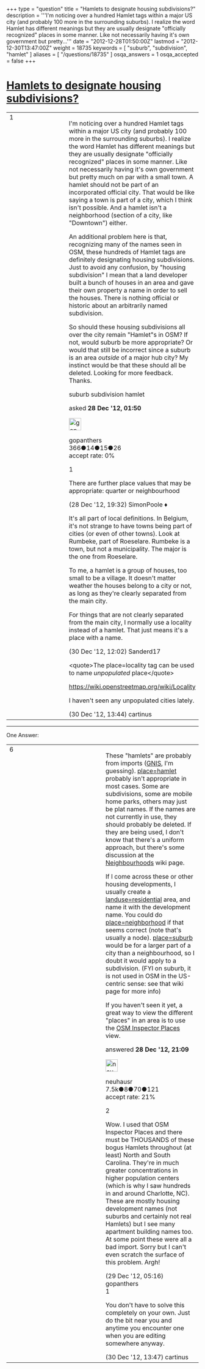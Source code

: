 +++
type = "question"
title = "Hamlets to designate housing subdivisions?"
description = '''I&#x27;m noticing over a hundred Hamlet tags within a major US city (and probably 100 more in the surrounding suburbs). I realize the word Hamlet has different meanings but they are usually designate &quot;officially recognized&quot; places in some manner. Like not necessarily having it&#x27;s own government but pretty...'''
date = "2012-12-28T01:50:00Z"
lastmod = "2012-12-30T13:47:00Z"
weight = 18735
keywords = [ "suburb", "subdivision", "hamlet" ]
aliases = [ "/questions/18735" ]
osqa_answers = 1
osqa_accepted = false
+++

<div class="headNormal">

# [Hamlets to designate housing subdivisions?](/questions/18735/hamlets-to-designate-housing-subdivisions)

</div>

<div id="main-body">

<div id="askform">

<table id="question-table" style="width:100%;">
<colgroup>
<col style="width: 50%" />
<col style="width: 50%" />
</colgroup>
<tbody>
<tr>
<td style="width: 30px; vertical-align: top"><div class="vote-buttons">
<span id="post-18735-upvote" class="ajax-command post-vote up" rel="nofollow" title="I like this post (click again to cancel)"> </span>
<div id="post-18735-score" class="post-score" title="current number of votes">
1
</div>
<span id="post-18735-downvote" class="ajax-command post-vote down" rel="nofollow" title="I dont like this post (click again to cancel)"> </span> <span id="favorite-mark" class="ajax-command favorite-mark" rel="nofollow" title="mark/unmark this question as favorite (click again to cancel)"> </span>
<div id="favorite-count" class="favorite-count">
&#10;</div>
</div></td>
<td><div id="item-right">
<div class="question-body">
<p>I'm noticing over a hundred Hamlet tags within a major US city (and probably 100 more in the surrounding suburbs). I realize the word Hamlet has different meanings but they are usually designate "officially recognized" places in some manner. Like not necessarily having it's own government but pretty much on par with a small town. A hamlet should not be part of an incorporated official city. That would be like saying a town is part of a city, which I think isn't possible. And a hamlet isn't a neighborhood (section of a city, like "Downtown") either.</p>
<p>An additional problem here is that, recognizing many of the names seen in OSM, these hundreds of Hamlet tags are definitely designating housing subdivisions. Just to avoid any confusion, by "housing subdivision" I mean that a land developer built a bunch of houses in an area and gave their own property a name in order to sell the houses. There is nothing official or historic about an arbitrarily named subdivision.</p>
<p>So should these housing subdivisions all over the city remain "Hamlet"s in OSM? If not, would suburb be more appropriate? Or would that still be incorrect since a suburb is an area <em>outside</em> of a major hub city? My instinct would be that these should all be deleted. Looking for more feedback. Thanks.</p>
</div>
<div id="question-tags" class="tags-container tags">
<span class="post-tag tag-link-suburb" rel="tag" title="see questions tagged &#39;suburb&#39;">suburb</span> <span class="post-tag tag-link-subdivision" rel="tag" title="see questions tagged &#39;subdivision&#39;">subdivision</span> <span class="post-tag tag-link-hamlet" rel="tag" title="see questions tagged &#39;hamlet&#39;">hamlet</span>
</div>
<div id="question-controls" class="post-controls">
&#10;</div>
<div class="post-update-info-container">
<div class="post-update-info post-update-info-user">
<p>asked <strong>28 Dec '12, 01:50</strong></p>
<img src="https://secure.gravatar.com/avatar/228a09e620f374c61a25e546d76bc6a0?s=32&amp;d=identicon&amp;r=g" class="gravatar" width="32" height="32" alt="gopanthers&#39;s gravatar image" />
<p><span>gopanthers</span><br />
<span class="score" title="366 reputation points">366</span><span title="14 badges"><span class="badge1">●</span><span class="badgecount">14</span></span><span title="15 badges"><span class="silver">●</span><span class="badgecount">15</span></span><span title="26 badges"><span class="bronze">●</span><span class="badgecount">26</span></span><br />
<span class="accept_rate" title="Rate of the user&#39;s accepted answers">accept rate:</span> <span title="gopanthers has no accepted answers">0%</span></p>
</div>
</div>
<div id="comments-container-18735" class="comments-container">
<span id="18744"></span>
<div id="comment-18744" class="comment">
<div id="post-18744-score" class="comment-score">
1
</div>
<div class="comment-text">
<p>There are further place values that may be appropriate: quarter or neighbourhood</p>
</div>
<div id="comment-18744-info" class="comment-info">
<span class="comment-age">(28 Dec '12, 19:32)</span> <span class="comment-user userinfo">SimonPoole ♦</span>
</div>
</div>
<span id="18772"></span>
<div id="comment-18772" class="comment">
<div id="post-18772-score" class="comment-score">
&#10;</div>
<div class="comment-text">
<p>It's all part of local definitions. In Belgium, it's not strange to have towns being part of cities (or even of other towns). Look at Rumbeke, part of Roeselare. Rumbeke is a town, but not a municipality. The major is the one from Roeselare.</p>
<p>To me, a hamlet is a group of houses, too small to be a village. It doesn't matter weather the houses belong to a city or not, as long as they're clearly separated from the main city.</p>
<p>For things that are not clearly separated from the main city, I normally use a locality instead of a hamlet. That just means it's a place with a name.</p>
</div>
<div id="comment-18772-info" class="comment-info">
<span class="comment-age">(30 Dec '12, 12:02)</span> <span class="comment-user userinfo">Sanderd17</span>
</div>
</div>
<span id="18775"></span>
<div id="comment-18775" class="comment">
<div id="post-18775-score" class="comment-score">
&#10;</div>
<div class="comment-text">
<p>&lt;quote&gt;The place=locality tag can be used to name <em>unpopulated</em> place&lt;/quote&gt;</p>
<p><a href="https://wiki.openstreetmap.org/wiki/Locality">https://wiki.openstreetmap.org/wiki/Locality</a></p>
<p>I haven't seen any unpopulated cities lately.</p>
</div>
<div id="comment-18775-info" class="comment-info">
<span class="comment-age">(30 Dec '12, 13:44)</span> <span class="comment-user userinfo">cartinus</span>
</div>
</div>
</div>
<div id="comment-tools-18735" class="comment-tools">
&#10;</div>
<div class="clear">
&#10;</div>
<div id="comment-18735-form-container" class="comment-form-container">
&#10;</div>
<div class="clear">
&#10;</div>
</div></td>
</tr>
</tbody>
</table>

------------------------------------------------------------------------

<div class="tabBar">

<span id="sort-top"></span>

<div class="headQuestions">

One Answer:

</div>

</div>

<span id="18745"></span>

<div id="answer-container-18745" class="answer">

<table style="width:100%;">
<colgroup>
<col style="width: 50%" />
<col style="width: 50%" />
</colgroup>
<tbody>
<tr>
<td style="width: 30px; vertical-align: top"><div class="vote-buttons">
<span id="post-18745-upvote" class="ajax-command post-vote up" rel="nofollow" title="I like this post (click again to cancel)"> </span>
<div id="post-18745-score" class="post-score" title="current number of votes">
6
</div>
<span id="post-18745-downvote" class="ajax-command post-vote down" rel="nofollow" title="I dont like this post (click again to cancel)"> </span>
</div></td>
<td><div class="item-right">
<div class="answer-body">
<p>These "hamlets" are probably from imports (<a href="https://wiki.openstreetmap.org/wiki/GNIS">GNIS</a>, I'm guessing). <a href="https://wiki.openstreetmap.org/wiki/Tag:place%3Dhamlet">place=hamlet</a> probably isn't appropriate in most cases. Some are subdivisions, some are mobile home parks, others may just be plat names. If the names are not currently in use, they should probably be deleted. If they are being used, I don't know that there's a uniform approach, but there's some discussion at the <a href="https://wiki.openstreetmap.org/wiki/Neighbourhood">Neighbourhoods</a> wiki page.<br />
</p>
<p>If I come across these or other housing developments, I usually create a <a href="https://wiki.openstreetmap.org/wiki/Tag:landuse%3Dresidential">landuse=residential</a> area, and name it with the development name. You could do <a href="https://wiki.openstreetmap.org/wiki/Neighbourhood">place=neighborhood</a> if that seems correct (note that's usually a node). <a href="https://wiki.openstreetmap.org/wiki/Tag:place%3Dsuburb">place=suburb</a> would be for a larger part of a city than a neighbourhood, so I doubt it would apply to a subdivision. (FYI on suburb, it is not used in OSM in the US-centric sense: see that wiki page for more info)</p>
<p>If you haven't seen it yet, a great way to view the different "places" in an area is to use the <a href="http://tools.geofabrik.de/osmi/?view=places&amp;lon=-79.37587&amp;lat=35.11700&amp;zoom=7&amp;opacity=0.54&amp;overlays=megacities,largecities,cities,towns,villages,hamlets,islands,suburbs,farms,localities,municipalities,errors_unknown_place_type,errors_population_format,errors_place_without_name,errors_population_number_format,errors_pop_type_mismatch,population">OSM Inspector Places</a> view.</p>
</div>
<div class="answer-controls post-controls">
&#10;</div>
<div class="post-update-info-container">
<div class="post-update-info post-update-info-user">
<p>answered <strong>28 Dec '12, 21:09</strong></p>
<img src="https://secure.gravatar.com/avatar/cebf8499a8a3009705e261cfd224e8c0?s=32&amp;d=identicon&amp;r=g" class="gravatar" width="32" height="32" alt="neuhausr&#39;s gravatar image" />
<p><span>neuhausr</span><br />
<span class="score" title="7460 reputation points"><span>7.5k</span></span><span title="8 badges"><span class="badge1">●</span><span class="badgecount">8</span></span><span title="70 badges"><span class="silver">●</span><span class="badgecount">70</span></span><span title="121 badges"><span class="bronze">●</span><span class="badgecount">121</span></span><br />
<span class="accept_rate" title="Rate of the user&#39;s accepted answers">accept rate:</span> <span title="neuhausr has 36 accepted answers">21%</span> </br></p>
</div>
</div>
<div id="comments-container-18745" class="comments-container">
<span id="18749"></span>
<div id="comment-18749" class="comment">
<div id="post-18749-score" class="comment-score">
2
</div>
<div class="comment-text">
<p>Wow. I used that OSM Inspector Places and there must be THOUSANDS of these bogus Hamlets throughout (at least) North and South Carolina. They're in much greater concentrations in higher population centers (which is why I saw hundreds in and around Charlotte, NC). These are mostly housing development names (not suburbs and certainly not real Hamlets) but I see many apartment building names too. At some point these were all a bad import. Sorry but I can't even scratch the surface of this problem. Argh!</p>
</div>
<div id="comment-18749-info" class="comment-info">
<span class="comment-age">(29 Dec '12, 05:16)</span> <span class="comment-user userinfo">gopanthers</span>
</div>
</div>
<span id="18776"></span>
<div id="comment-18776" class="comment">
<div id="post-18776-score" class="comment-score">
1
</div>
<div class="comment-text">
<p>You don't have to solve this completely on your own. Just do the bit near you and anytime you encounter one when you are editing somewhere anyway.</p>
</div>
<div id="comment-18776-info" class="comment-info">
<span class="comment-age">(30 Dec '12, 13:47)</span> <span class="comment-user userinfo">cartinus</span>
</div>
</div>
</div>
<div id="comment-tools-18745" class="comment-tools">
&#10;</div>
<div class="clear">
&#10;</div>
<div id="comment-18745-form-container" class="comment-form-container">
&#10;</div>
<div class="clear">
&#10;</div>
</div></td>
</tr>
</tbody>
</table>

</div>

<div class="paginator-container-left">

</div>

</div>

</div>

